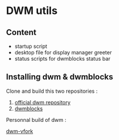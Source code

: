 # DWM utils

## Content

* startup script
* desktop file for display manager greeter
* status scripts for dwmblocks status bar

## Installing dwm & dwmblocks

Clone and build this two repositories :

1. [official dwm repository](https://git.suckless.org/dwm/)
2. [dwmblocks](https://github.com/torrinfail/dwmblocks)

Personnal build of dwm :

[dwm-vfork](https://github.com/vgitv/dwm-vfork)
